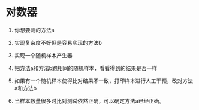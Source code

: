 # 对数器

1. 你想要测的方法a

2. 实现复杂度不好但是容易实现的方法b

3. 实现一个随机样本产生器

4. 把方法a和方法b跑相同的随机样本，看看得到的结果是否一样

5. 如果有一个随机样本使得比对结果不一致，打印样本进行人工干预，改对方法a和方法b

6. 当样本数量很多时比对测试依然正确，可以确定方法a已经正确。